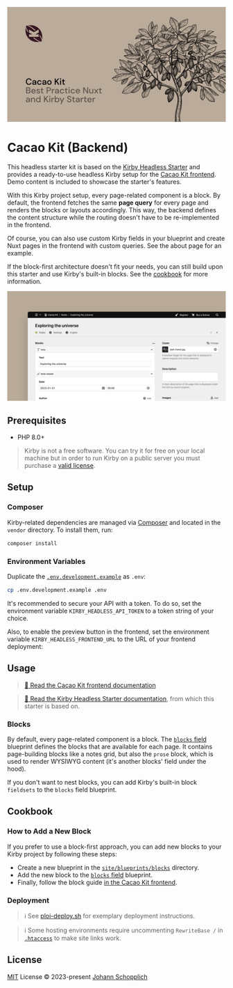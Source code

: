 [![Cacao Kit Backend](./.github/og-image.png)](https://cacao-kit.byjohann.dev)

# Cacao Kit (Backend)

This headless starter kit is based on the [Kirby Headless Starter](https://github.com/johannschopplich/kirby-headless-starter) and provides a ready-to-use headless Kirby setup for the [Cacao Kit frontend](https://github.com/johannschopplich/cacao-kit-frontend). Demo content is included to showcase the starter's features.

With this Kirby project setup, every page-related component is a block. By default, the frontend fetches the same **page query** for every page and renders the blocks or layouts accordingly. This way, the backend defines the content structure while the routing doesn't have to be re-implemented in the frontend.

Of course, you can also use custom Kirby fields in your blueprint and create Nuxt pages in the frontend with custom queries. See the about page for an example.

If the block-first architecture doesn't fit your needs, you can still build upon this starter and use Kirby's built-in blocks. See the [cookbook](#cookbook) for more information.

![Screenshot of the Cacao Kit blocks setup](./storage/content/home/cacao-kit-blocks-screenshot.png)

## Prerequisites

- PHP 8.0+

> Kirby is not a free software. You can try it for free on your local machine but in order to run Kirby on a public server you must purchase a [valid license](https://getkirby.com/buy).

## Setup

### Composer

Kirby-related dependencies are managed via [Composer](https://getcomposer.org) and located in the `vendor` directory. To install them, run:

```bash
composer install
```

### Environment Variables

Duplicate the [`.env.development.example`](.env.development.example) as `.env`:

```bash
cp .env.development.example .env
```

It's recommended to secure your API with a token. To do so, set the environment variable `KIRBY_HEADLESS_API_TOKEN` to a token string of your choice.

Also, to enable the preview button in the frontend, set the environment variable `KIRBY_HEADLESS_FRONTEND_URL` to the URL of your frontend deployment:

## Usage

> [📖 Read the Cacao Kit frontend documentation](https://github.com/johannschopplich/cacao-kit-frontend)

> [📖 Read the Kirby Headless Starter documentation](https://github.com/johannschopplich/kirby-headless-starter), from which this starter is based on.

### Blocks

By default, every page-related component is a block. The [`blocks` field](./site/blueprints/fields/blocks.yml) blueprint defines the blocks that are available for each page. It contains page-building blocks like a notes grid, but also the `prose` block, which is used to render WYSIWYG content (it's another blocks' field under the hood).

If you don't want to nest blocks, you can add Kirby's built-in block `fieldsets` to the `blocks` field blueprint.

## Cookbook

### How to Add a New Block

If you prefer to use a block-first approach, you can add new blocks to your Kirby project by following these steps:

- Create a new blueprint in the [`site/blueprints/blocks`](./site/blueprints/blocks/) directory.
- Add the new block to the [`blocks` field](./site/blueprints/fields/blocks.yml) blueprint.
- Finally, follow the block guide [in the Cacao Kit frontend](https://github.com/johannschopplich/cacao-kit-frontends#how-to-add-a-new-block).

### Deployment

> ℹ️ See [ploi-deploy.sh](./scripts/ploi-deploy.sh) for exemplary deployment instructions.

> ℹ️ Some hosting environments require uncommenting `RewriteBase /` in [`.htaccess`](./public/.htaccess) to make site links work.

## License

[MIT](./LICENSE) License © 2023-present [Johann Schopplich](https://github.com/johannschopplich)
